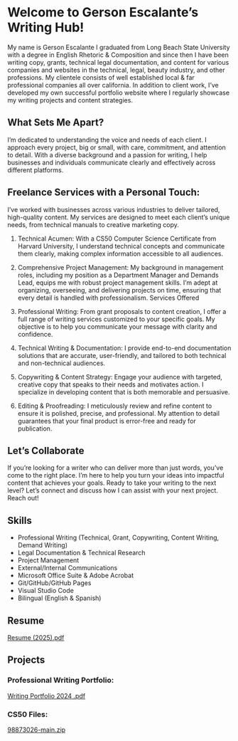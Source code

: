 # Welcome to Gerson Escalante’s Writing Hub!

My name is Gerson Escalante I graduated from Long Beach State University with a degree in English Rhetoric & Composition and since then I have been writing copy, grants, technical legal documentation, and content for various companies and websites in the technical, legal, beauty industry, and other professions. My clientele consists of well established local & far professional companies all over california. In addition to client work, I’ve developed my own successful portfolio website where I regularly showcase my writing projects and content strategies.

## What Sets Me Apart?
I’m dedicated to understanding the voice and needs of each client. I approach every project, big or small, with care, commitment, and attention to detail. With a diverse background and a passion for writing, I help businesses and individuals communicate clearly and effectively across different platforms.

## Freelance Services with a Personal Touch: 
I’ve worked with businesses across various industries to deliver tailored, high-quality content. My services are designed to meet each client’s unique needs, from technical manuals to creative marketing copy.

1. Technical Acumen:
With a CS50 Computer Science Certificate from Harvard University, I understand technical concepts and communicate them clearly, making complex information accessible to all audiences.

2. Comprehensive Project Management:
My background in management roles, including my position as a Department Manager and Demands Lead, equips me with robust project management skills. I’m adept at organizing, overseeing, and delivering projects on time, ensuring that every detail is handled with professionalism.
Services Offered

3. Professional Writing:
From grant proposals to content creation, I offer a full range of writing services customized to your specific goals. My objective is to help you communicate your message with clarity and confidence.

4. Technical Writing & Documentation:
I provide end-to-end documentation solutions that are accurate, user-friendly, and tailored to both technical and non-technical audiences.

5. Copywriting & Content Strategy:
Engage your audience with targeted, creative copy that speaks to their needs and motivates action. I specialize in developing content that is both memorable and persuasive.

6. Editing & Proofreading:
I meticulously review and refine content to ensure it is polished, precise, and professional. My attention to detail guarantees that your final product is error-free and ready for publication.

## Let’s Collaborate
If you’re looking for a writer who can deliver more than just words, you’ve come to the right place. I’m here to help you turn your ideas into impactful content that achieves your goals. Ready to take your writing to the next level? Let’s connect and discuss how I can assist with your next project. Reach out!

## Skills
- Professional Writing (Technical, Grant, Copywriting, Content Writing, Demand Writing)
- Legal Documentation & Technical Research
- Project Management
- External/Internal Communications
- Microsoft Office Suite & Adobe Acrobat
- Git/GitHub/GitHub Pages
- Visual Studio Code
- Bilingual (English & Spanish)

## Resume

[Resume (2025).pdf](https://github.com/user-attachments/files/18722911/Resume.2025.pdf)

## Projects

### Professional Writing Portfolio:
[Writing Portfolio 2024 .pdf](https://github.com/GersonE47/GersonE47.github.io/files/14622239/Writing.Portfolio.2024.pdf)

### CS50 Files:
[98873026-main.zip](https://github.com/GersonE47/GersonE47.github.io/files/13945044/98873026-main.zip)

